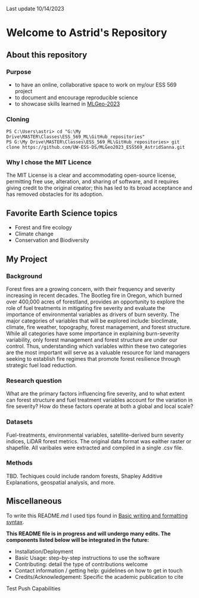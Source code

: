 Last update 10/14/2023
# Welcome to Astrid's Repository 

## About this repository
### Purpose 
* to have an online, collaborative space to work on my/our ESS 569 project
* to document and encourage reproducible science
* to showcase skills learned in [MLGeo-2023](https://github.com/UW-ESS-DS/MLGeo-2023)

### Cloning
```
PS C:\Users\astri> cd "G:\My Drive\MASTER\Classes\ESS_569_ML\GitHub_repositories"
PS G:\My Drive\MASTER\Classes\ESS_569_ML\GitHub_repositories> git clone https://github.com/UW-ESS-DS/MLGeo2023_ESS569_AstridSanna.git
```
### Why I chose the MIT Licence 
The MIT License is a clear and accommodating open-source license, permitting free use, alteration, and sharing of software, and it 
requires giving credit to the original creator; this has led to its broad acceptance and has removed obstacles for its adoption.

## Favorite Earth Science topics
* Forest and fire ecology
* Climate change
* Conservation and Biodiversity
 
## My Project 
### Background 
Forest fires are a growing concern, with their frequency and severity increasing in recent decades. 
The Bootleg fire in Oregon, which burned over 400,000 acres of forestland, provides an opportunity 
to explore the role of fuel treatments in mitigating fire severity and evaluate the importance of 
environmental variables as drivers of burn severity. The major categories of variables that will be 
explored include: bioclimate, climate, fire weather, topography, forest management, and forest structure. 
While all categories have some importance in explaining burn-severity variability, only forest management 
and forest structure are under our control. Thus, understanding which variables within these two categories 
are the most important will serve as a valuable resource for land managers seeking to establish fire 
regimes that promote forest resilience through strategic fuel load reduction.

### Research question
What are the primary factors influencing fire severity, and to what extent can forest structure and fuel 
treatment variables account for the variation in fire severity? 
How do these factors operate at both a global and local scale?

### Datasets 
Fuel-treatments, environmental variables, satellite-derived burn severity indices, LiDAR forest metrics. 
The original data format was eaither raster or shapefile. All varibales were extracted and compiled in a 
single .csv file. 

### Methods 
TBD. Techiques could include random forests, Shapley Additive Explanations, geospatial analysis, and more.  

## Miscellaneous 
To write this README.md I used tips found in [Basic writing and formatting syntax](https://docs.github.com/en/get-started/writing-on-github/getting-started-with-writing-and-formatting-on-github/basic-writing-and-formatting-syntax).

**This README file is in progress and will undergo many edits. 
The components listed below will be integrated in the future:**
* Installation/Deployment
* Basic Usage: step-by-step instructions to use the software
* Contributing: detail the type of contributions welcome
* Contact information / getting help: guidelines on how to get in touch
* Credits/Acknowledgement: Specific the academic publication to cite 

Test Push Capabilities
